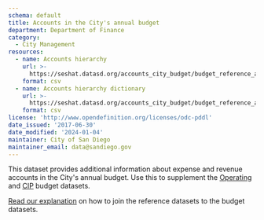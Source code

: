 ```yaml
---
schema: default
title: Accounts in the City's annual budget
department: Department of Finance
category:
  - City Management
resources:
  - name: Accounts hierarchy
    url: >-
      https://seshat.datasd.org/accounts_city_budget/budget_reference_accounts_datasd.csv
    format: csv
  - name: Accounts hierarchy dictionary
    url: >-
      https://seshat.datasd.org/accounts_city_budget/budget_reference_accounts_dictionary_datasd.csv
    format: csv
license: 'http://www.opendefinition.org/licenses/odc-pddl'
date_issued: '2017-06-30'
date_modified: '2024-01-04'
maintainer: City of San Diego
maintainer_email: data@sandiego.gov
---
```

This dataset provides additional information about expense and revenue accounts in the City's annual budget. Use this to supplement the [Operating](/datasets/operating-budget/) and [CIP](/datasets/capital-budget-fy/) budget datasets. 
<!--more-->

[Read our explanation](/budget-topic/) on how to join the reference datasets to the budget datasets.